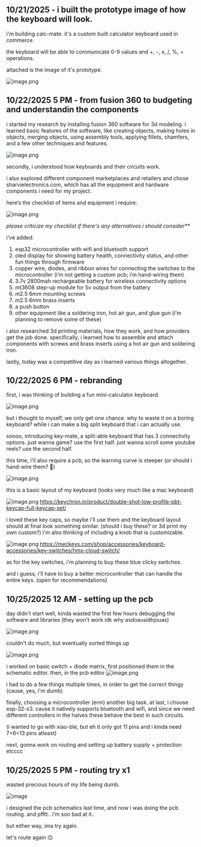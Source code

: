 <!--
  ===================    !!READ THIS NOTICE!!   ====================
  DO NOT edit this file manually. Your changes WILL BE OVERWRITTEN!
  This journal is auto generated and updated by Hack Club Blueprint.
  To edit this file, please edit your journal entries on Blueprint.
  ==================================================================
-->

## 10/21/2025 - i built the prototype image of how the keyboard will look.  

i'm building calc-mate.
it's a custom built calculator keyboard used in commerce.


the keyboard will be able to communicate 0-9 values and +, -, x, /, %, = operations.

attached is the image of it's prototype.

![image.png](https://blueprint.hackclub.com/user-attachments/blobs/proxy/eyJfcmFpbHMiOnsiZGF0YSI6NDA0NywicHVyIjoiYmxvYl9pZCJ9fQ==--14ea3b702c6708a29244555bda86b281e669dbf4/image.png)
  

## 10/22/2025 5 PM - from fusion 360 to budgeting and understandin the components  

i started my research by installing fusion 360 software for 3d modeling. i learned basic features of the software, like creating objects, making holes in objects, merging objects, using assembly tools, applying fillets, chamfers, and a few other techniques and features.

![image.png](https://blueprint.hackclub.com/user-attachments/blobs/proxy/eyJfcmFpbHMiOnsiZGF0YSI6NDM1NCwicHVyIjoiYmxvYl9pZCJ9fQ==--08e60e34bda4d3fc2ea5e659b37462912fb2820c/image.png)

secondly, i understood how keyboards and their circuits work.

i also explored different component marketplaces and retailers and chose sharvielectronics.com, which has all the equipment and hardware components i need for my project.

here’s the checklist of items and equipment i require:

![image.png](https://blueprint.hackclub.com/user-attachments/blobs/proxy/eyJfcmFpbHMiOnsiZGF0YSI6NDM1NywicHVyIjoiYmxvYl9pZCJ9fQ==--7934eafc393eae2fd3b0de97c76cc6d9c44109b8/image.png)

_please criticize my checklist if there's any alternatives i should consider**_

i've added:

1. esp32 microcontroller with wifi and bluetooth support
2. oled display for showing battery health, connectivity status, and other fun things through firmware
3. copper wire, diodes, and ribbon wires for connecting the switches to the microcontroller (i’m not getting a custom pcb; i’m hand-wiring them)
4. 3.7v 2800mah rechargeable battery for wireless connectivity options
5. mt3608 step-up module for 5v output from the battery
6. m2.5 6mm mounting screws
7. m2.5 6mm brass inserts
8. a push button
9. other equipment like a soldering iron, hot air gun, and glue gun (i’m planning to remove some of these)


i also researched 3d printing materials, how they work, and how providers get the job done. specifically, i learned how to assemble and attach components with screws and brass inserts using a hot air gun and soldering iron.

lastly, today was a competitive day as i learned various things altogether.  

## 10/22/2025 6 PM - rebranding  

first, i was thinking of building a fun mini-calculator keyboard.

![image.png](https://blueprint.hackclub.com/user-attachments/blobs/proxy/eyJfcmFpbHMiOnsiZGF0YSI6NDM2MSwicHVyIjoiYmxvYl9pZCJ9fQ==--10562a82e5e4b48b38e551e2abb5816cae978dc1/image.png)

but i thought to myself, we only get one chance. why to waste it on a boring keyboard? while i can make a big split keyboard that i can actually use.

soooo, introducing key-mate, a split-able keyboard that has 3 connectivity options.
just wanna game? use the first half. just wanna scroll some youtube reels? use the second half.

this time, i'll also require a pcb, so the learning curve is steeper (or should i hand-wire them? 👀)

![image.png](https://blueprint.hackclub.com/user-attachments/blobs/proxy/eyJfcmFpbHMiOnsiZGF0YSI6NDM3MCwicHVyIjoiYmxvYl9pZCJ9fQ==--c76e1d1461c8e7e1e84f0c989e4a5acb9ee69270/image.png)

this is a basic layout of my keyboard (looks very much like a mac keyboard)

![image.png](https://blueprint.hackclub.com/user-attachments/blobs/proxy/eyJfcmFpbHMiOnsiZGF0YSI6NDM3MSwicHVyIjoiYmxvYl9pZCJ9fQ==--d4dea413e850f200cc1b93621b4bcae2cd28b712/image.png)
https://keychron.in/product/double-shot-low-profile-pbt-keycap-full-keycap-set/

i loved these key caps, so maybe i'll use them and the keyboard layout should at final look something similar. (should i buy these? or 3d print my own custom?)
i'm also thinking of including a knob that is customizable.

![image.png](https://blueprint.hackclub.com/user-attachments/blobs/proxy/eyJfcmFpbHMiOnsiZGF0YSI6NDM4NSwicHVyIjoiYmxvYl9pZCJ9fQ==--43817706dceb236e9aeb42e647d4abe53bde7423/image.png)
https://meckeys.com/shop/accessories/keyboard-accessories/key-switches/hmx-cloud-switch/

as for the key switches, i'm planning to buy these blue clicky switches.

and i guess, i'll have to buy a better microcontroller that can handle the entire keys. (open for recommendations)  

## 10/25/2025 12 AM - setting up the pcb  

day didn't start well,
kinda wasted the first few hours debugging the software and libraries (they won't work idk why asdoausidhjouas)

![image.png](https://blueprint.hackclub.com/user-attachments/blobs/proxy/eyJfcmFpbHMiOnsiZGF0YSI6NTIxNSwicHVyIjoiYmxvYl9pZCJ9fQ==--2af2babf15e339de14d4c8112f138905dea8c8be/image.png)


couldn't do much, but eventually sorted things up

![image.png](https://blueprint.hackclub.com/user-attachments/blobs/proxy/eyJfcmFpbHMiOnsiZGF0YSI6NTIxOCwicHVyIjoiYmxvYl9pZCJ9fQ==--aaa3aafe1f3a30b616852d6e707067748aec3992/image.png)

i worked on basic switch + diode matrix, first positioned them in the schematic editor. then, in the pcb editor
![image.png](https://blueprint.hackclub.com/user-attachments/blobs/proxy/eyJfcmFpbHMiOnsiZGF0YSI6NTIyMCwicHVyIjoiYmxvYl9pZCJ9fQ==--9d0abfca776fdf7a2e3a6695e05d991253c47190/image.png)

i had to do a few things multiple times, in order to get the correct thingy (cause, yes, i'm dumb)

finally, choosing a microcontroller (erm) another big task.
at last, i choose esp-32-s3.
cause it natively supports bluetooth and wifi, and since we need different controllers in the halves these behave the best in such circuits.

(i wanted to go with xiao-ble, but eh it only got 11 pins and i kinda need 7+6=13 pins atleast)

next, gonna work on routing and setting up battery supply + protection etcccc  

## 10/25/2025 5 PM - routing try x1  

wasted precious hours of my life being dumb.

![image](https://blueprint.hackclub.com/user-attachments/blobs/proxy/eyJfcmFpbHMiOnsiZGF0YSI6NTQyMywicHVyIjoiYmxvYl9pZCJ9fQ==--be5be588ab29282743dfd6f2739cba2a356bb741/image.png)

i designed the pcb schematics last time, and now i was doing the pcb routing.
and pfftt.. i'm soo bad at it..

but either way, ima try again.

let's route again 😔  

